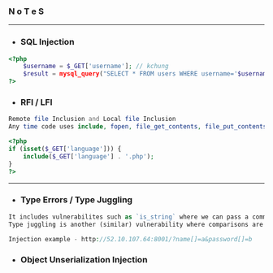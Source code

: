 ### N o T e S

---

- ### SQL Injection
```php
<?php
    $username = $_GET['username']; // kchung
    $result = mysql_query("SELECT * FROM users WHERE username='$username'");
?>
```


- ### RFI / LFI

```php
Remote file Inclusion and Local file Inclusion
Any time code uses include, fopen, file_get_contents, file_put_contents, require_once or a whole host of other functions, it is potentially vulnerable!
```

```php
<?php
if (isset($_GET['language'])) {
    include($_GET['language'] . '.php');
}
?>
```

---

- ### Type Errors / Type Juggling

```php
It includes vulnerabilites such as `is_string` where we can pass a command as a string even an array etc.
Type juggling is another (similar) vulnerability where comparisons are made with == instead of ===, and automatic type conversion occurs. This can lead to exploitable bugs within the application.

Injection example - http://52.10.107.64:8001/?name[]=a&password[]=b

```

- ### Object Unserialization Injection

```php



